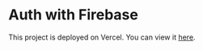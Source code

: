 # Auth with Firebase

This project is deployed on Vercel. You can view it [here](https://auth-with-firebase-3c77d.web.app/login).


